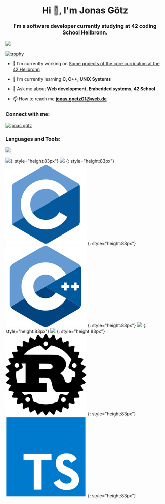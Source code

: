 <h1 align="center">Hi 👋, I'm Jonas Götz</h1>
<h3 align="center">I'm a software developer currently studying at 42 coding School Heilbronn.</h3>

![](https://komarev.com/ghpvc/?username=jonasgoetz01)

[![trophy](https://github-profile-trophy.vercel.app/?username=jonasgoetz01&title=MultiLanguage,Followers,Stars,Joined2020,Commits,Experience,PullRequest,Repositories&theme=dracula&no-frame=true&margin-w=15)](https://github.com/ryo-ma/github-profile-trophy)

- 🔭 I’m currently working on [Some projects of the core curriculum at the 42 Heilbronn](https://github.com/JonasGoetz01/42-pipex)

- 🌱 I’m currently learning **C, C++, UNIX Systems**

- 💬 Ask me about **Web development, Embedded systems, 42 School**

- 📫 How to reach me **jonas.goetz01@web.de**

### Connect with me:
<a href="https://linkedin.com/in/jonas götz" target="blank">
  <img align="center" src="https://raw.githubusercontent.com/rahuldkjain/github-profile-readme-generator/master/src/images/icons/Social/linked-in-alt.svg" alt="jonas götz" height="30" width="40" />
</a>

### Languages and Tools:
![](https://github-readme-stats.vercel.app/api/top-langs/?username=jonasgoetz01&layout=compact&hide=Handlebars&theme=dracula)

![](https://angular.io/assets/images/logos/angular/angular.svg){: style="height:83px"}
![](https://cdn.worldvectorlogo.com/logos/arduino-1.svg) {: style="height:83px"}
![](https://raw.githubusercontent.com/devicons/devicon/master/icons/c/c-original.svg) {: style="height:83px"}
![](https://raw.githubusercontent.com/devicons/devicon/master/icons/cplusplus/cplusplus-original.svg) {: style="height:83px"}
![](https://www.vectorlogo.zone/logos/kotlinlang/kotlinlang-icon.svg) {: style="height:83px"}
![](https://www.vectorlogo.zone/logos/kubernetes/kubernetes-icon.svg) {: style="height:83px"}
![](https://raw.githubusercontent.com/devicons/devicon/master/icons/rust/rust-plain.svg) {: style="height:83px"}
![](https://raw.githubusercontent.com/devicons/devicon/master/icons/typescript/typescript-original.svg) {: style="height:83px"}
